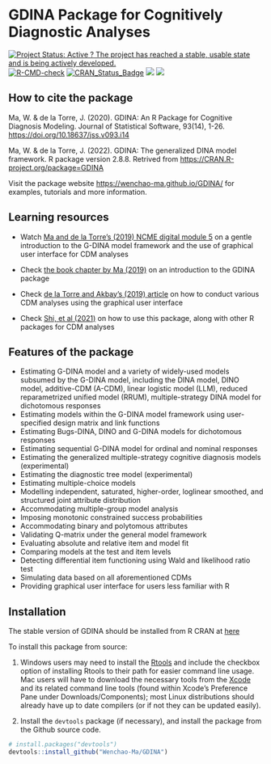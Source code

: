 
<!-- README.md is generated from README.Rmd. Please edit that file -->

# GDINA Package for Cognitively Diagnostic Analyses

[![Project Status: Active ? The project has reached a stable, usable
state and is being actively
developed.](https://www.repostatus.org/badges/latest/active.svg)](https://www.repostatus.org/)
[![R-CMD-check](https://github.com/Wenchao-Ma/GDINA/actions/workflows/R-CMD-check.yaml/badge.svg)](https://github.com/Wenchao-Ma/GDINA/actions/workflows/R-CMD-check.yaml)
[![CRAN_Status_Badge](http://www.r-pkg.org/badges/version/GDINA)](https://cran.r-project.org/package=GDINA)
[![](https://cranlogs.r-pkg.org/badges/GDINA?color=brightgreen)](https://cran.r-project.org/package=GDINA)
[![](http://cranlogs.r-pkg.org/badges/grand-total/GDINA?color=green)](https://cran.r-project.org/package=GDINA)

## How to cite the package

Ma, W. & de la Torre, J. (2020). GDINA: An R Package for Cognitive
Diagnosis Modeling. Journal of Statistical Software, 93(14), 1-26.
<https://doi.org/10.18637/jss.v093.i14>

Ma, W. & de la Torre, J. (2022). GDINA: The generalized DINA model
framework. R package version 2.8.8. Retrived from
<https://CRAN.R-project.org/package=GDINA>

Visit the package website <https://wenchao-ma.github.io/GDINA/> for
examples, tutorials and more information.

## Learning resources

-   Watch [Ma and de la Torre’s (2019) NCME digital module
    5](https://ncme.elevate.commpartners.com/) on a gentle introduction
    to the G-DINA model framework and the use of graphical user
    interface for CDM analyses

-   Check [the book chapter by Ma
    (2019)](https://doi.org/10.1007/978-3-030-05584-4_29) on an
    introduction to the GDINA package

-   Check [de la Torre and Akbay’s (2019) article](https://ejer.com.tr/)
    on how to conduct various CDM analyses using the graphical user
    interface

-   Check [Shi, et al (2021)](https://doi.org/10.3390/psych3040052) on
    how to use this package, along with other R packages for CDM
    analyses

## Features of the package

-   Estimating G-DINA model and a variety of widely-used models subsumed
    by the G-DINA model, including the DINA model, DINO model,
    additive-CDM (A-CDM), linear logistic model (LLM), reduced
    reparametrized unified model (RRUM), multiple-strategy DINA model
    for dichotomous responses
-   Estimating models within the G-DINA model framework using
    user-specified design matrix and link functions
-   Estimating Bugs-DINA, DINO and G-DINA models for dichotomous
    responses
-   Estimating sequential G-DINA model for ordinal and nominal responses
-   Estimating the generalized multiple-strategy cognitive diagnosis
    models (experimental)
-   Estimating the diagnostic tree model (experimental)
-   Estimating multiple-choice models
-   Modelling independent, saturated, higher-order, loglinear smoothed,
    and structured joint attribute distribution
-   Accommodating multiple-group model analysis
-   Imposing monotonic constrained success probabilities
-   Accommodating binary and polytomous attributes
-   Validating Q-matrix under the general model framework
-   Evaluating absolute and relative item and model fit
-   Comparing models at the test and item levels
-   Detecting differential item functioning using Wald and likelihood
    ratio test
-   Simulating data based on all aforementioned CDMs
-   Providing graphical user interface for users less familiar with R

## Installation

The stable version of GDINA should be installed from R CRAN at
[here](https://CRAN.R-project.org/package=GDINA)

To install this package from source:

1)  Windows users may need to install the
    [Rtools](https://CRAN.R-project.org/bin/windows/Rtools/) and include
    the checkbox option of installing Rtools to their path for easier
    command line usage. Mac users will have to download the necessary
    tools from the
    [Xcode](https://apps.apple.com/ca/app/xcode/id497799835?mt=12) and
    its related command line tools (found within Xcode’s Preference Pane
    under Downloads/Components); most Linux distributions should already
    have up to date compilers (or if not they can be updated easily).

2)  Install the `devtools` package (if necessary), and install the
    package from the Github source code.

``` r
# install.packages("devtools")
devtools::install_github("Wenchao-Ma/GDINA")
```
